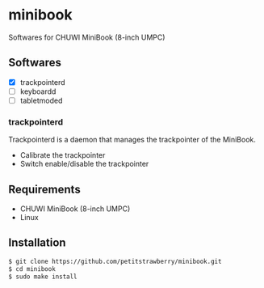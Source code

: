 # minibook
Softwares for CHUWI MiniBook (8-inch UMPC)

## Softwares

- [x] trackpointerd
- [ ] keyboardd
- [ ] tabletmoded

### trackpointerd

Trackpointerd is a daemon that manages the trackpointer of the MiniBook. 

- Calibrate the trackpointer
- Switch enable/disable the trackpointer

## Requirements

- CHUWI MiniBook (8-inch UMPC)
- Linux

## Installation

```bash
$ git clone https://github.com/petitstrawberry/minibook.git
$ cd minibook
$ sudo make install
```
